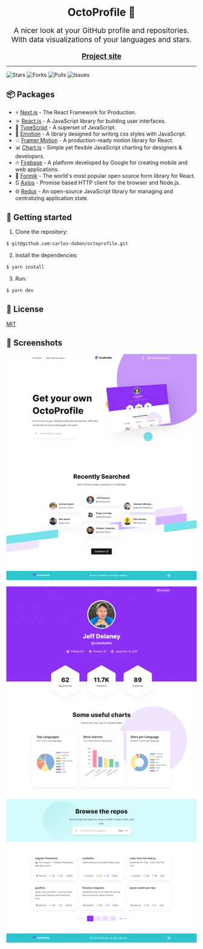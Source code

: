 <h1 align="center">OctoProfile 🐙</h1>

<p align="center" style="font-size: 1.2rem">
  A nicer look at your GitHub profile and repositories. With data visualizations
  of your languages and stars.
</p>

<div align="center">
  <a href="https://myoctoprofile.vercel.app/">
    <b style="font-size: 1.2rem">Project site</b>
  </a>
</div>

<hr />

<img
  src="https://img.shields.io/github/stars/carlos-dubon/octoprofile?style=flat-square"
  alt="Stars"
/>
<img
  src="https://img.shields.io/github/forks/carlos-dubon/octoprofile?style=flat-square"
  alt="Forks"
/>
<img
  src="https://img.shields.io/github/issues-pr/carlos-dubon/octoprofile?style=flat-square"
  alt="Pulls"
/>
<img
  src="https://img.shields.io/github/issues/carlos-dubon/octoprofile?style=flat-square"
  alt="Issues"
/>

## 📦 Packages

- ⚡️ [Next.js](https://nextjs.org/) - The React Framework for Production.
- ⚛️ [React.js](https://reactjs.org/) - A JavaScript library for building user interfaces.
- 💙 [TypeScript](https://www.typescriptlang.org/) - A superset of JavaScript.
- 💅 [Emotion](https://emotion.sh/docs/introduction) - A library designed for writing css styles with JavaScript.
- 💥 [Framer Motion](https://www.framer.com/motion/) - A production-ready motion library for React.
- 📊 [Chart.js](https://www.chartjs.org/) - Simple yet flexible JavaScript charting for designers & developers.
- 🔥 [Firebase](https://firebase.google.com) - A platform developed by Google for creating mobile and web applications.
- 📝 [Formik](https://formik.org/) - The world's most popular open source form library for React.
- 🔃 [Axios](https://axios-http.com/) - Promise based HTTP client for the browser and Node.js.
- 🌐 [Redux](https://redux.js.org/) - An open-source JavaScript library for managing and centralizing application state.

## 🚀 Getting started

1. Clone the repository:

```bash
$ git@github.com:carlos-dubon/octoprofile.git
```

2. Install the dependencies:

```bash
$ yarn install
```

3. Run:

```bash
$ yarn dev
```

## 🔑 License

[MIT](./LICENSE)

## 📸 Screenshots

![2022-07-23-19_53_33](.github/readme/2022-07-23-19_53_33.png)

![2022-07-23-19_48_07](.github/readme/2022-07-23-19_48_07.png)
